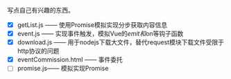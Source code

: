 写点自己有兴趣的东西。
+ [x] getList.js —— 使用Promise模拟实现分步获取内容信息
+ [x] event.js —— 实现事件触发，模拟Vue的$emit和$on等钩子函数
+ [x] download.js —— 用于nodejs下载大文件，替代request模块下载文件受限于http协议的问题
+ [x] eventCommission.html —— 事件委托
+ [ ] promise.js—— 模拟实现Promise